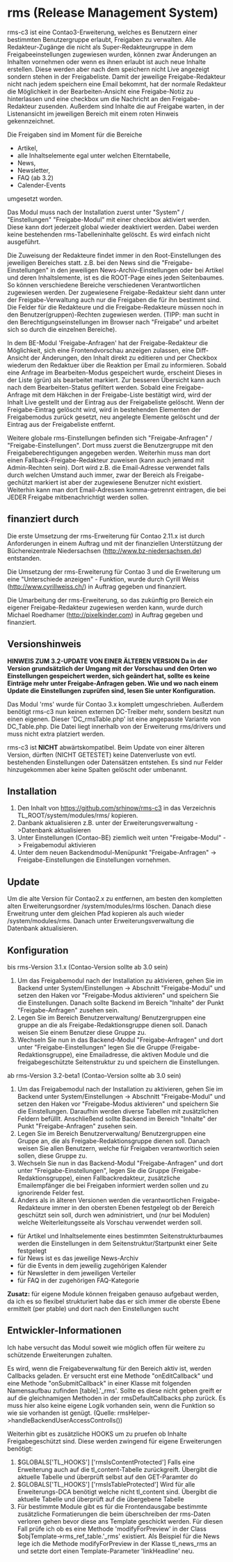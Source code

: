 # rms (Release Management System)

rms-c3 ist eine Contao3-Erweiterung, welches es Benutzern einer bestimmten Benutzergruppe erlaubt, Freigaben zu verwalten. Alle Redakteur-Zugänge die nicht als Super-Redakteurgruppe in dem Freigabeeinstellungen zugewiesen wurden, können zwar Änderungen an Inhalten vornehmen oder wenn es ihnen erlaubt ist auch neue Inhalte erstellen. Diese werden aber nach dem speichern nicht Live angezeigt sondern stehen in der Freigabeliste. Damit der jeweilige Freigabe-Redakteur nicht nach jedem speichern eine Email bekommt, hat der normale Redakteur die Möglichkeit in der Bearbeiten-Ansicht eine Freigabe-Notiz zu hinterlassen und eine checkbox um die Nachricht an den Freigabe-Redakteur zusenden. Außerdem sind Inhalte die auf Freigabe warten, in der Listenansicht im jeweiligen Bereich mit einem roten Hinweis gekennzeichnet. 

Die Freigaben sind im Moment für die Bereiche 

- Artikel, 
- alle Inhaltselemente egal unter welchen Elterntabelle, 
- News, 
- Newsletter, 
- FAQ (ab 3.2)
- Calender-Events 

umgesetzt worden.

Das Modul muss nach der Installation zuerst unter "System" / "Einstellungen" "Freigabe-Modul" mit einer checkbox aktiviert werden. Diese kann dort jederzeit global wieder deaktiviert werden. Dabei werden keine bestehenden rms-Tabelleninhalte gelöscht. Es wird einfach nicht ausgeführt.

Die Zuweisung der Redakteure findet immer in den Root-Einstellungen des jeweiligen Bereiches statt. z.B. bei den News sind die "Freigabe-Einstellungen" in den jeweiligen News-Archiv-Einstellungen oder bei Artikel und deren Inhaltslemente, ist es die ROOT-Page eines jeden Seitenbaumes. So können verschiedene Bereiche verschiedenen Verantwortlichen zugewiesen werden. Der zugewiesene Freigabe-Redakteur sieht dann unter der Freigabe-Verwaltung auch nur die Freigaben die für ihn bestimmt sind. Die Felder für die Redakteure und die Freigabe-Redakteure müssen noch in den Benutzer(gruppen)-Rechten zugewiesen werden. (TIPP: man sucht in den Berechtigungseinstellungen im Browser nach "Freigabe" und arbeitet sich so durch die einzelnen Bereiche).

In dem BE-Modul 'Freigabe-Anfragen' hat der Freigabe-Redakteur die Möglichkeit, sich eine Frontendvorschau anzeigen zulassen, eine Diff-Ansicht der Änderungen, den Inhalt direkt zu editieren und per Checkbox wiederum den Redaktuer über die Reaktion per Email zu informieren. Sobald eine Anfrage im Bearbeiten-Modus gespeichert wurde, erscheint Dieses in der Liste (grün) als bearbeitet markiert. Zur besseren Übersicht kann auch nach dem Bearbeiten-Status gefiltert werden. Sobald eine Freigabe-Anfrage mit dem Häkchen in der Freigabe-Liste bestätigt wird, wird der Inhalt Live gestellt und der Eintrag aus der Freigabeliste gelöscht. Wenn der Freigabe-Eintrag gelöscht wird, wird in bestehenden Elementen der Freigabemodus zurück gesetzt, neu angelegte Elemente gelöscht und der Eintrag aus der Freigabeliste entfernt.

Weitere globale rms-Einstellungen befinden sich "Freigabe-Anfragen" / "Freigabe-Einstellungen". Dort muss zuerst die Benutzergruppe mit den Freigabeberechtigungen angegeben werden. Weiterhin muss man dort einen Fallback-Freigabe-Redakteur zuweisen (kann auch jemand mit Admin-Rechten sein). Dort wird z.B. die Email-Adresse verwendet falls durch welchen Umstand auch immer, zwar der Bereich als Freigabe-gechützt markiert ist aber der zugewiesene Benutzer nicht existiert. Weiterhin kann man dort Email-Adressen komma-getrennt eintragen, die bei JEDER Freigabe mitbenachrichtigt werden sollen.  


## finanziert durch

Die erste Umsetzung der rms-Erweiterung für Contao 2.11.x ist durch Anforderungen in einem Auftrag und mit der finanziellen Unterstützung der Büchereizentrale Niedersachsen (http://www.bz-niedersachsen.de) entstanden.

Die Umsetzung der rms-Erweiterung für Contao 3 und die Erweiterung um eine "Unterschiede anzeigen" - Funktion, wurde durch Cyrill Weiss (http://www.cyrillweiss.ch/) in Auftrag gegeben und finanziert.

Die Umarbeitung der rms-Erweiterung, so das zukünftig pro Bereich ein eigener Freigabe-Redakteur zugewiesen werden kann, wurde durch Michael Roedhamer (http://pixelkinder.com) in Auftrag gegeben und finanziert.


## Versionshinweis

**HINWEIS ZUM 3.2-UPDATE VON EINER ÄLTEREN VERSION
Da in der Version grundsätzlich der Umgang mit der Vorschau und den Orten wo Einstellungen gespeichert werden, sich geändert hat, sollte es keine Einträge mehr unter Freigabe-Anfragen geben. Wie und wo nach einem Update die Einstellungen zuprüfen sind, lesen Sie unter Konfiguration.**

Das Modul 'rms' wurde für Contao 3.x komplett umgeschrieben. Außerdem benötigt rms-c3 nun keinen externen DC-Treiber mehr, sondern besitzt nun einen eigenen. Dieser 'DC_rmsTable.php' ist eine angepasste Variante von DC_Table.php. Die Datei liegt innerhalb von der Erweiterung rms/drivers und muss nicht extra platziert werden.

rms-c3 ist **NICHT** abwärtskompatibel. Beim Update von einer älteren Version, dürften (NICHT GETESTET) keine Datenverluste von evtl. bestehenden Einstellungen oder Datensätzen entstehen. Es sind nur Felder hinzugekommen aber keine Spalten gelöscht oder umbenannt.


## Installation

1. Den Inhalt von https://github.com/srhinow/rms-c3 in das Verzeichnis TL_ROOT/system/modules/rms/ kopieren.
2. Danbank  aktualisieren z.B. unter der Erweiterungsverwaltung ->Datenbank aktualisieren
3. Unter Einstellungen (Contao-BE) ziemlich weit unten "Freigabe-Modul" -> Freigabemodul aktivieren
4. Unter dem neuen Backendmodul-Menüpunkt "Freigabe-Anfragen" -> Freigabe-Einstellungen die Einstellungen vornehmen.


## Update

Um die alte Version für Contao2.x zu entfernen, am besten den kompletten alten Erweiterungsordner /system/modules/rms löschen. Danach diese Erweitrung unter dem gleichen Pfad kopieren als auch wieder /system/modules/rms. Danach unter Erweiterungsverwaltung die Datenbank aktualisieren.


## Konfiguration

bis rms-Version 3.1.x (Contao-Version sollte ab 3.0 sein)

1. Um das Freigabemodul nach der Installation zu aktivieren, gehen Sie im Backend unter System/Einstellungen -> Abschnitt "Freigabe-Modul" und 
 setzen den Haken vor "Freigabe-Modus aktivieren" und speichern Sie die Einstellungen. Danach sollte Backend im Bereich "Inhalte" der Punkt
"Freigabe-Anfragen" zusehen sein.
2. Legen Sie im Bereich Benutzerverwaltung/ Benutzergruppen eine gruppe an die als Freigabe-Redaktionsgruppe dienen soll. Danach weisen Sie einem Benutzer diese Gruppe zu.
3. Wechseln Sie nun in das Backend-Modul "Freigabe-Anfragen" und dort unter "Freigabe-Einstellungen" legen Sie die Gruppe (Freigabe-Redaktionsgruppe), eine Emailadresse, die aktiven Module und die freigabegeschützte Seitenstruktur zu und speichern die Einstellungen. 

ab rms-Version 3.2-beta1 (Contao-Version sollte ab 3.0 sein)

1. Um das Freigabemodul nach der Installation zu aktivieren, gehen Sie im Backend unter System/Einstellungen -> Abschnitt "Freigabe-Modul" und setzen den Haken vor "Freigabe-Modus aktivieren" und speichern Sie die Einstellungen. Daraufhin werden diverse Tabellen mit zusätzlichen Feldern befülllt. Anschließend sollte Backend im Bereich "Inhalte" der Punkt "Freigabe-Anfragen" zusehen sein.
2. Legen Sie im Bereich Benutzerverwaltung/ Benutzergruppen eine Gruppe an, die als Freigabe-Redaktionsgruppe dienen soll. Danach weisen Sie allen Benutzern, welche für Freigaben verantworltich seien sollen, diese Gruppe zu.
3. Wechseln Sie nun in das Backend-Modul "Freigabe-Anfragen" und dort unter "Freigabe-Einstellungen", legen Sie die Gruppe (Freigabe-Redaktionsgruppe), einen Fallbackredakteur, zusätzliche Emailempfänger die bei Freigaben informiert werden sollen und zu ignorirende Felder fest.
4. Anders als in älteren Versionen werden die verantwortlichen Freigabe-Redakteure immer in den obersten Ebenen festgelegt ob der Bereich geschützt sein soll, durch wen administriert, und (nur bei Modulen) welche Weiterleitungsseite als Vorschau verwendet werden soll.

  * für Artikel und Inhaltselemente eines bestimmten Seitenstrukturbaumes werden die Einstellungen in dem Seitenstruktur/Startpunkt einer Seite festgelegt
  * für News ist es das jeweilige News-Archiv
  * für die Events in dem jeweilig zugehörigen Kalender
  * für Newsletter in dem jeweiligen Verteiler
  * für FAQ in der zugehörigen FAQ-Kategorie

**Zusatz:** für eigene Module können freigaben genauso aufgebaut werden, da ich es so flexibel strukturiert habe das er sich immer die oberste Ebene ermittelt (per ptable) und dort nach den Einstellungen sucht


## Entwickler-Informationen

Ich habe versucht das Modul soweit wie möglich offen für weitere zu schützende Erweiterungen zuhalten.

Es wird, wenn die Freigabeverwaltung für den Bereich aktiv ist, werden Callbacks geladen. Er versucht erst eine Methode "onEditCallback" und eine Methode "onSubmitCallback" in einer Klasse mit folgenden Namensaufbau zufinden [table].'_rms'. Sollte es diese nicht geben greift er auf die gleichnamigen Methoden in der rmsDefaultCallbacks.php zurück. Es muss hier also keine eigene Logik vorhanden sein, wenn die Funktion so wie sie vorhanden ist genügt.
(Quelle: rmsHelper->handleBackendUserAccessControlls())

Weiterhin gibt es zusätzliche HOOKS um zu pruefen ob Inhalte Freigabegeschützt sind. Diese werden zwingend für eigene Erweiterungen benötigt:

1. $GLOBALS['TL_HOOKS'] ['rmsIsContentProtected'] Falls eine Erweiterung auch auf die tl_content-Tabelle zurückgreift. Übergibt die aktuelle Tabelle und überprüft selbst auf den GET-Paramter do
2. $GLOBALS['TL_HOOKS'] ['rmsIsTableProtected'] Wird für alle Erweiterungs-DCA benötigt welche nicht tl_content sind. Übergibt die aktuelle Tabelle und überprüft auf die übergebene Tabelle
3. Für bestimmte Module gibt es für die Frontendausgabe bestimmte zusätzliche Formatierungen die beim überschreiben der rms-Daten verloren gehen bevor diese ans Template geschickt werden. Für diesen Fall prüfe ich ob es eine Methode 'modifyForPreview' in der Class $objTemplate->rms_ref_table.'_rms' existiert. Als Beispiel für die News lege ich die Methode modifyForPreview in der Klasse tl_news_rms an und setzte dort einen Template-Parameter 'linkHeadline' neu.



